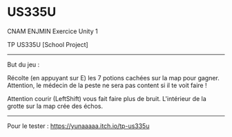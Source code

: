# US335U
 CNAM ENJMIN Exercice Unity 1
 
 TP US335U
[School Project]

______________________________________________________________

But du jeu :

Récolte (en appuyant sur E) les 7 potions cachées sur la map pour gagner.
Attention, le médecin de la peste ne sera pas content si il te voit faire !

Attention courir (LeftShift) vous fait faire plus de bruit.
L'intérieur de la grotte sur la map crée des échos.

______________________________________________________________

Pour le tester : https://yunaaaaa.itch.io/tp-us335u
